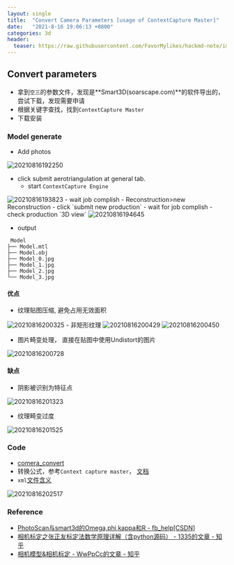 ```yaml
---
layout: single
title:  "Convert Camera Parameters [usage of ContextCapture Master]"
date:   "2021-8-16 19:06:13 +0800"
categories: 3d
header:
  teaser: https://raw.githubusercontent.com/FavorMylikes/hackmd-note/img/img20210812183427.png
---
```


## Convert parameters

- 拿到`空三`的参数文件，发现是**Smart3D(soarscape.com)**的软件导出的，尝试下载，发现需要申请
- 根据关键字查找，找到`ContextCapture Master`
- 下载安装

### Model generate

- Add photos

<img src="https://raw.githubusercontent.com/FavorMylikes/hackmd-note/img/img20210816192250.png" alt="20210816192250">

- click submit aerotriangulation at general tab.
  - start `ContextCapture Engine`
<img src="https://raw.githubusercontent.com/FavorMylikes/hackmd-note/img/img20210816193823.png" alt="20210816193823">
  - wait job complish
- Reconstruction>new Reconstruction
- click `submit new production`
  - wait for job complish
  - check production `3D view`

<img src="https://raw.githubusercontent.com/FavorMylikes/hackmd-note/img/img20210816194645.png" alt="20210816194645"/>

- output

```console
 Model
├── Model.mtl
├── Model.obj
├── Model_0.jpg
├── Model_1.jpg
├── Model_2.jpg
└── Model_3.jpg
```

#### 优点

- 纹理贴图压缩, 避免占用无效面积

<img src="https://raw.githubusercontent.com/FavorMylikes/hackmd-note/img/img20210816200325.png" alt="20210816200325">
- 非矩形纹理

<img src="https://raw.githubusercontent.com/FavorMylikes/hackmd-note/img/img20210816200429.png" alt="20210816200429">

<img src="https://raw.githubusercontent.com/FavorMylikes/hackmd-note/img/img20210816200450.png" alt="20210816200450">

- 图片畸变处理， 直接在贴图中使用Undistort的图片

<img src="https://raw.githubusercontent.com/FavorMylikes/hackmd-note/img/img20210816200728.png" alt="20210816200728">

#### 缺点

- 阴影被识别为特征点

<img src="https://raw.githubusercontent.com/FavorMylikes/hackmd-note/img/img20210816201323.png" alt="20210816201323"/>

- 纹理畸变过度

<img src="https://raw.githubusercontent.com/FavorMylikes/hackmd-note/img/img20210816201525.png" alt="20210816201525"/>

### Code

- [comera_convert](http://ucas/jupyter/lab/tree/3d/cameras/comera_convert.ipynb)
- 转换公式，参考`Context capture master`， [文档](https://docs.bentley.com/LiveContent/web/ContextCapture%20Help-v10/en/GUID-2D452A8A-A4FE-450D-A0CA-9336DCF1238A.html)
- `xml`[文件含义](https://docs.bentley.com/LiveContent/web/ContextCapture%20Help-v10/en/GUID-59E6CC36-F349-4DE0-A563-FFC47296A624.html)

<img src="https://raw.githubusercontent.com/FavorMylikes/hackmd-note/img/img20210816202517.png" alt="20210816202517"/>

### Reference

- [PhotoScan与smart3d的Omega,phi,kappa和R - fb_help[CSDN]](https://blog.csdn.net/fb_help/article/details/84142580)
- [相机标定之张正友标定法数学原理详解（含python源码） - 1335的文章 - 知乎](https://zhuanlan.zhihu.com/p/94244568)
- [相机模型&相机标定 - WwPpCc的文章 - 知乎](https://zhuanlan.zhihu.com/p/35287729)
